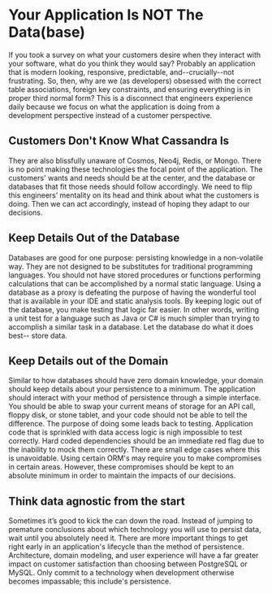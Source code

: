 # Your Application Is NOT The Data(base)

If you took a survey on what your customers desire when they interact with your software, what do you think they would say?
Probably an application that is modern looking, responsive, predictable, and--crucially--not frustrating.
So, then, why are we (as developers) obsessed with the correct table associations, foreign key constraints, and ensuring everything is in proper third normal form?
This is a disconnect that engineers experience daily because we focus on what the application is doing from a development perspective instead of a customer perspective.

## Customers Don't Know What Cassandra Is

They are also blissfully unaware of Cosmos, Neo4j, Redis, or Mongo. There is no point making these technologies the focal point of the application. The customers' wants and needs should be at the center, and the database or databases that fit those needs should follow accordingly. We need to flip this engineers’ mentality on its head and think about what the customers is doing. Then we can act accordingly, instead of hoping they adapt to our decisions.

## Keep Details Out of the Database

Databases are good for one purpose: persisting knowledge in a non-volatile way. They are not designed to be substitutes for traditional programming languages. You should not have stored procedures or functions performing calculations that can be accomplished by a normal static language. Using a database as a proxy is defeating the purpose of having the wonderful tool that is available in your IDE and static analysis tools. By keeping logic out of the database, you make testing that logic far easier. In other words, writing a unit test for a language such as Java or C# is much simpler than trying to accomplish a similar task in a database. Let the database do what it does best-- store data.

## Keep Details out of the Domain

Similar to how databases should have zero domain knowledge, your domain should keep details about your persistence to a minimum. The application should interact with your method of persistence through a simple interface. You should be able to swap your current means of storage for an API call, floppy disk, or stone tablet, and your code should not be able to tell the difference. The purpose of doing some leads back to testing. Application code that is sprinkled with data access logic is nigh impossible to test correctly. Hard coded dependencies should be an immediate red flag due to the inability to mock them correctly. There are small edge cases where this is unavoidable. Using certain ORM's may require you to make compromises in certain areas. However, these compromises should be kept to an absolute minimum in order to maintain the impacts of our decisions.

## Think data agnostic from the start

Sometimes it’s good to kick the can down the road. Instead of jumping to premature conclusions about which technology you will use to persist data, wait until you absolutely need it. There are more important things to get right early in an application's lifecycle than the method of persistence. Architecture, domain modeling, and user experience will have a far greater impact on customer satisfaction than choosing between PostgreSQL or MySQL. Only commit to a technology when development otherwise becomes impassable; this include's persistence.
